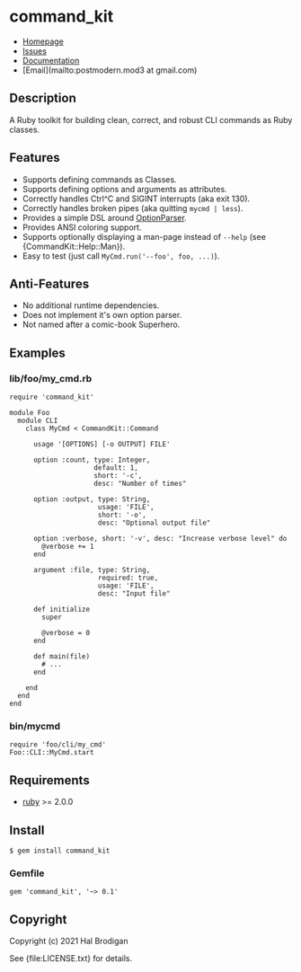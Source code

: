 # command_kit

* [Homepage](https://github.com/postmodern/command_kit#readme)
* [Issues](https://github.com/postmodern/command_kit/issues)
* [Documentation](http://rubydoc.info/gems/command_kit/frames)
* [Email](mailto:postmodern.mod3 at gmail.com)

## Description

A Ruby toolkit for building clean, correct, and robust CLI commands as Ruby
classes.

## Features

* Supports defining commands as Classes.
* Supports defining options and arguments as attributes.
* Correctly handles Ctrl^C and SIGINT interrupts (aka exit 130).
* Correctly handles broken pipes (aka quitting `mycmd | less`).
* Provides a simple DSL around [OptionParser][optparse].
* Provides ANSI coloring support.
* Supports optionally displaying a man-page instead of `--help`
  (see {CommandKit::Help::Man}).
* Easy to test (just call `MyCmd.run('--foo', foo, ...)`).

## Anti-Features

* No additional runtime dependencies.
* Does not implement it's own option parser.
* Not named after a comic-book Superhero.

## Examples

### lib/foo/my_cmd.rb

    require 'command_kit'

    module Foo
      module CLI
        class MyCmd < CommandKit::Command
    
          usage '[OPTIONS] [-o OUTPUT] FILE'
    
          option :count, type: Integer,
                         default: 1,
                         short: '-c',
                         desc: "Number of times"
    
          option :output, type: String,
                          usage: 'FILE',
                          short: '-o',
                          desc: "Optional output file"
    
          option :verbose, short: '-v', desc: "Increase verbose level" do
            @verbose += 1
          end
    
          argument :file, type: String,
                          required: true,
                          usage: 'FILE',
                          desc: "Input file"
    
          def initialize
            super
    
            @verbose = 0
          end
    
          def main(file)
            # ...
          end
    
        end
      end
    end

### bin/mycmd

    require 'foo/cli/my_cmd'
    Foo::CLI::MyCmd.start

## Requirements

* [ruby] >= 2.0.0

## Install

    $ gem install command_kit

### Gemfile

    gem 'command_kit', '~> 0.1'

## Copyright

Copyright (c) 2021 Hal Brodigan

See {file:LICENSE.txt} for details.

[ruby]: https://www.ruby-lang.org/
[optparse]: https://rubydoc.info/stdlib/optparse/OptionParser
